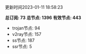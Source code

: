 更新时间2023-01-11 18:58:23

**总订阅: 73**
**总节点: 1396**
**有效节点: 443**
- trojan节点: 94
- v2ray节点: 157
- ss节点: 187
- ssr节点: 5
